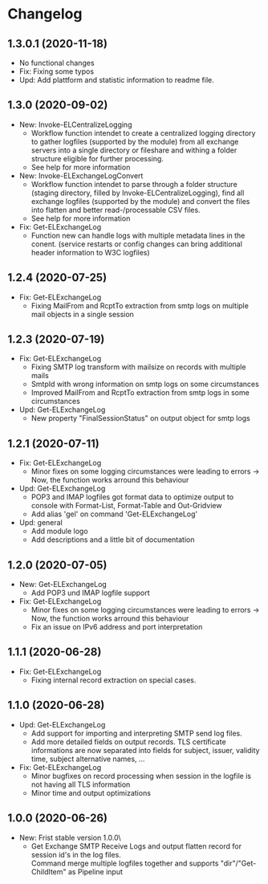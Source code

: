 ﻿# Changelog
## 1.3.0.1 (2020-11-18)
- No functional changes
- Fix: Fixing some typos
- Upd: Add plattform and statistic information to readme file.
## 1.3.0 (2020-09-02)
- New: Invoke-ELCentralizeLogging
    - Workflow function intendet to create a centralized logging directory to gather logfiles (supported by the module) from all exchange servers into a single directory or fileshare and withing a folder structure eligible for further processing.
    - See help for more information
- New: Invoke-ELExchangeLogConvert
    - Workflow function intendet to parse through a folder structure (staging directory, filled by Invoke-ELCentralizeLogging), find all exchange logfiles (supported by the module) and convert the files into flatten and better read-/processable CSV files.
    - See help for more information
- Fix: Get-ELExchangeLog
    - Function new can handle logs with multiple metadata lines in the conent. (service restarts or config changes can bring additional header information to W3C logfiles)

## 1.2.4 (2020-07-25)
- Fix: Get-ELExchangeLog
    - Fixing MailFrom and RcptTo extraction from smtp logs on multiple mail objects in a single session

## 1.2.3 (2020-07-19)
- Fix: Get-ELExchangeLog
    - Fixing SMTP log transform with mailsize on records with multiple mails
    - SmtpId with wrong information on smtp logs on some circumstances
    - Improved MailFrom and RcptTo extraction from smtp logs in some circumstances
- Upd: Get-ELExchangeLog
    - New property "FinalSessionStatus" on output object for smtp logs

## 1.2.1 (2020-07-11)
- Fix: Get-ELExchangeLog
    - Minor fixes on some logging circumstances were leading to errors -> Now, the function works arround this behaviour
- Upd: Get-ELExchangeLog
    - POP3 and IMAP logfiles got format data to optimize output to console with Format-List, Format-Table and Out-Gridview
    - Add alias 'gel' on command 'Get-ELExchangeLog'
- Upd: general
    - Add module logo
    - Add descriptions and a little bit of documentation

## 1.2.0 (2020-07-05)
- New: Get-ELExchangeLog
    - Add POP3 und IMAP logfile support
- Fix: Get-ELExchangeLog
    - Minor fixes on some logging circumstances were leading to errors -> Now, the function works arround this behaviour
    - Fix an issue on IPv6 address and port interpretation

## 1.1.1 (2020-06-28)
- Fix: Get-ELExchangeLog
    - Fixing internal record extraction on special cases.

## 1.1.0 (2020-06-28)
- Upd: Get-ELExchangeLog
    - Add support for importing and interpreting SMTP send log files.
    - Add more detailed fields on output records. TLS certificate informations are now separated into fields for subject, issuer, validity time, subject alternative names, ...
- Fix: Get-ELExchangeLog
    - Minor bugfixes on record processing when session in the logfile is not having all TLS information
    - Minor time and output optimizations

## 1.0.0 (2020-06-26)
- New: Frist stable version 1.0.0\
    - Get Exchange SMTP Receive Logs and output flatten record for session id's in the log files.\
    Command merge multiple logfiles together and supports "dir"/"Get-ChildItem" as Pipeline input

